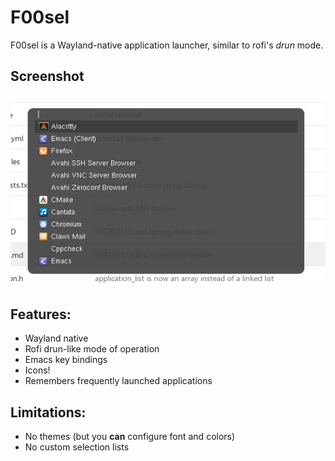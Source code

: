 # F00sel

F00sel is a Wayland-native application launcher, similar to rofi's
_drun_ mode.


## Screenshot

![Screenshot](doc/screenshot.png)


## Features:

- Wayland native
- Rofi drun-like mode of operation
- Emacs key bindings
- Icons!
- Remembers frequently launched applications


## Limitations:

- No themes (but you **can** configure font and colors)
- No custom selection lists
